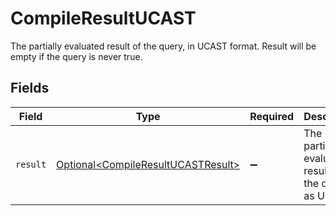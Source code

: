 # CompileResultUCAST

The partially evaluated result of the query, in UCAST format. Result will be empty if the query is never true.


## Fields

| Field                                                                                  | Type                                                                                   | Required                                                                               | Description                                                                            |
| -------------------------------------------------------------------------------------- | -------------------------------------------------------------------------------------- | -------------------------------------------------------------------------------------- | -------------------------------------------------------------------------------------- |
| `result`                                                                               | [Optional\<CompileResultUCASTResult>](../../models/shared/CompileResultUCASTResult.md) | :heavy_minus_sign:                                                                     | The partially evaluated result of the query as UCAST.                                  |